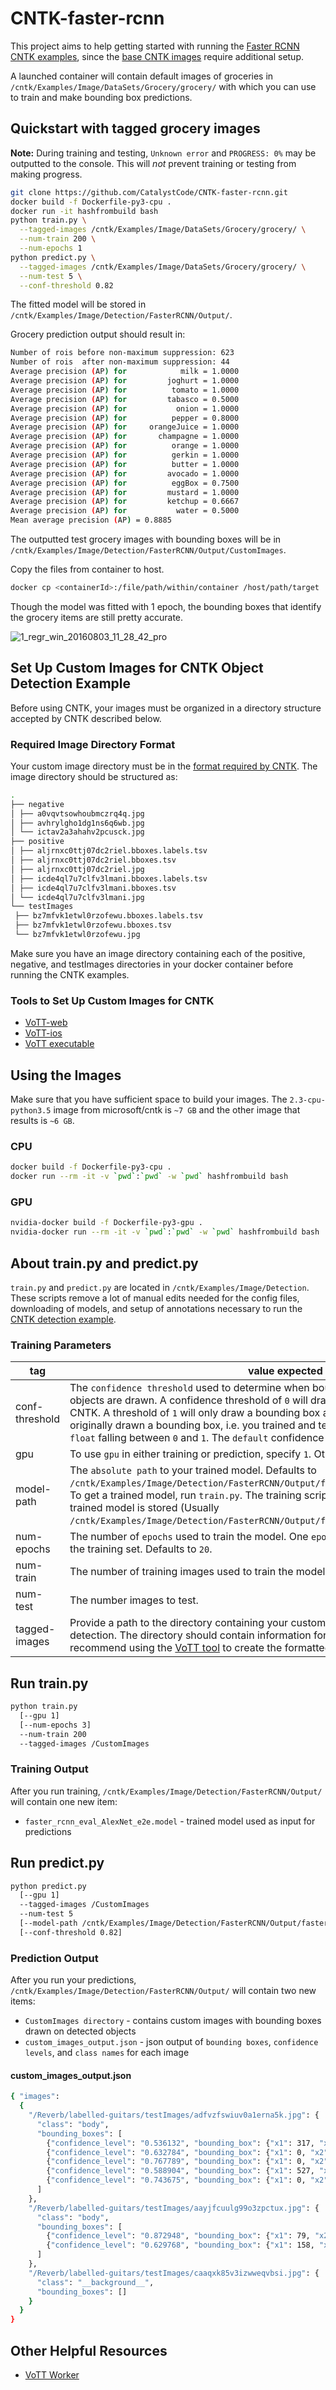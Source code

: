 # CNTK-faster-rcnn

This project aims to help getting started with running the [Faster RCNN CNTK examples](https://github.com/Microsoft/CNTK/tree/master/Examples/Image/Detection/FasterRCNN),
since the [base CNTK images](https://hub.docker.com/r/microsoft/cntk/)
 require additional setup.

A launched container will contain default images of groceries in
 `/cntk/Examples/Image/DataSets/Grocery/grocery/` with which you can use to train and make bounding box predictions.

## Quickstart with tagged grocery images

**Note:** During training and testing, `Unknown error` and `PROGRESS: 0%` may
 be outputted to the console. This will _not_ prevent training or testing from
 making progress.

```sh
git clone https://github.com/CatalystCode/CNTK-faster-rcnn.git
docker build -f Dockerfile-py3-cpu .
docker run -it hashfrombuild bash
python train.py \
  --tagged-images /cntk/Examples/Image/DataSets/Grocery/grocery/ \
  --num-train 200 \
  --num-epochs 1
python predict.py \
  --tagged-images /cntk/Examples/Image/DataSets/Grocery/grocery/ \
  --num-test 5 \
  --conf-threshold 0.82
```

The fitted model will be stored in `/cntk/Examples/Image/Detection/FasterRCNN/Output/`.

Grocery prediction output should result in:

```sh
Number of rois before non-maximum suppression: 623
Number of rois  after non-maximum suppression: 44
Average precision (AP) for            milk = 1.0000
Average precision (AP) for         joghurt = 1.0000
Average precision (AP) for          tomato = 1.0000
Average precision (AP) for         tabasco = 0.5000
Average precision (AP) for           onion = 1.0000
Average precision (AP) for          pepper = 0.8000
Average precision (AP) for     orangeJuice = 1.0000
Average precision (AP) for       champagne = 1.0000
Average precision (AP) for          orange = 1.0000
Average precision (AP) for          gerkin = 1.0000
Average precision (AP) for          butter = 1.0000
Average precision (AP) for         avocado = 1.0000
Average precision (AP) for          eggBox = 0.7500
Average precision (AP) for         mustard = 1.0000
Average precision (AP) for         ketchup = 0.6667
Average precision (AP) for           water = 0.5000
Mean average precision (AP) = 0.8885
```

The outputted test grocery images with bounding boxes will be in
 `/cntk/Examples/Image/Detection/FasterRCNN/Output/CustomImages`.

Copy the files from container to host.

```sh
docker cp <containerId>:/file/path/within/container /host/path/target
```

Though the model was fitted with 1 epoch, the bounding boxes that identify
 the grocery items are still pretty accurate.

![1_regr_win_20160803_11_28_42_pro](https://user-images.githubusercontent.com/7232635/37477122-3ceaf682-284d-11e8-97bf-79f1a17b08eb.jpg)

## Set Up Custom Images for CNTK Object Detection Example

Before using CNTK, your images must be organized in a directory structure
accepted by CNTK described below.

### Required Image Directory Format

Your custom image directory must be in the [format required by CNTK](https://docs.microsoft.com/en-us/cognitive-toolkit/object-detection-using-fast-r-cnn#train-on-your-own-data).
The image directory should be structured as:

```sh
.
├── negative
│ ├── a0vqvtsowhoubmczrq4q.jpg
│ ├── avhrylgho1dg1ns6q6wb.jpg
│ └── ictav2a3ahahv2pcusck.jpg
├── positive
│ ├── aljrnxc0ttj07dc2riel.bboxes.labels.tsv
│ ├── aljrnxc0ttj07dc2riel.bboxes.tsv
│ ├── aljrnxc0ttj07dc2riel.jpg
│ ├── icde4ql7u7clfv3lmani.bboxes.labels.tsv
│ ├── icde4ql7u7clfv3lmani.bboxes.tsv
│ └── icde4ql7u7clfv3lmani.jpg
└── testImages
 ├── bz7mfvk1etwl0rzofewu.bboxes.labels.tsv
 ├── bz7mfvk1etwl0rzofewu.bboxes.tsv
 └── bz7mfvk1etwl0rzofewu.jpg
 ```

 Make sure you have an image directory containing each of the positive,
  negative, and testImages directories in your docker container before
   running the CNTK examples.

### Tools to Set Up Custom Images for CNTK

* [VoTT-web](https://github.com/CatalystCode/VoTT-web)
* [VoTT-ios](https://github.com/CatalystCode/VoTT-ios)
* [VoTT executable](https://github.com/Microsoft/VoTT)

## Using the Images

Make sure that you have sufficient space to build your images. The
 `2.3-cpu-python3.5` image from microsoft/cntk is `~7 GB` and the other image
 that results is `~6 GB`.

### CPU

```sh
docker build -f Dockerfile-py3-cpu .
docker run --rm -it -v `pwd`:`pwd` -w `pwd` hashfrombuild bash
```

### GPU

```sh
nvidia-docker build -f Dockerfile-py3-gpu .
nvidia-docker run --rm -it -v `pwd`:`pwd` -w `pwd` hashfrombuild bash
```

## About train.py and predict.py

`train.py` and `predict.py` are located in `/cntk/Examples/Image/Detection`.
 These scripts remove a lot of manual edits needed for the config files,
 downloading of models, and setup of annotations necessary to run
 the [CNTK detection example](https://github.com/Microsoft/CNTK/tree/master/Examples/Image/Detection/FasterRCNN).

### Training Parameters

| tag                       | value expected      |
| --------------------------| --------------------|
| conf-threshold            | The `confidence threshold` used to determine when bounding boxes around detected objects are drawn. A confidence threshold of `0` will draw all bounding boxes determined by CNTK. A threshold of `1` will only draw a bounding box around the exact location you had originally drawn a bounding box, i.e. you trained and tested on the same image. Provide a `float` falling between `0` and `1`. The `default` confidence theshold is `0`. |
| gpu                       | To use `gpu` in either training or prediction, specify `1`. Otherwise, `cpu` will be used. |
| model-path                | The `absolute path` to your trained model. Defaults to `/cntk/Examples/Image/Detection/FasterRCNN/Output/faster_rcnn_eval_AlexNet_e2e.model`. To get a trained model, run `train.py`. The training script will output the directory where your trained model is stored (Usually `/cntk/Examples/Image/Detection/FasterRCNN/Output/faster_rcnn_eval_AlexNet_e2e.model`). |
| num-epochs                | The number of `epochs` used to train the model. One `epoch` is one complete training cycle on the training set. Defaults to `20`. |
| num-train                 | The number of training images used to train the model. |
| num-test                  | The number images to test. |
| tagged-images             | Provide a path to the directory containing your custom images prepared for CNTK object detection. The directory should contain information formatted as described [here](https://docs.microsoft.com/en-us/cognitive-toolkit/Object-Detection-using-Fast-R-CNN#train-on-your-own-data). I recommend using the [VoTT tool](https://github.com/Microsoft/VoTT) to create the formatted directory. |

## Run train.py

```sh
python train.py
  [--gpu 1]
  [--num-epochs 3]
  --num-train 200
  --tagged-images /CustomImages
```

### Training Output

After you run training, `/cntk/Examples/Image/Detection/FasterRCNN/Output/` will contain one new item:

* `faster_rcnn_eval_AlexNet_e2e.model` - trained model used as input for predictions

## Run predict.py

```sh
python predict.py
  [--gpu 1]
  --tagged-images /CustomImages
  --num-test 5
  [--model-path /cntk/Examples/Image/Detection/FasterRCNN/Output/faster_rcnn_eval_AlexNet_e2e.model]
  [--conf-threshold 0.82]
```

### Prediction Output

After you run your predictions, `/cntk/Examples/Image/Detection/FasterRCNN/Output/`
 will contain two new items:

* `CustomImages directory` - contains custom images with bounding boxes drawn on detected objects
* `custom_images_output.json` - json output of `bounding boxes`, `confidence levels`, and `class names` for each image

#### custom_images_output.json

```sh
{ "images":
  {
    "/Reverb/labelled-guitars/testImages/adfvzfswiuv0a1erna5k.jpg": {
      "class": "body",
      "bounding_boxes": [
        {"confidence_level": "0.536132", "bounding_box": {"x1": 317, "x2": 799, "y1": 65, "y2": 493}},
        {"confidence_level": "0.632784", "bounding_box": {"x1": 0, "x2": 389, "y1": 167, "y2": 507}},
        {"confidence_level": "0.767789", "bounding_box": {"x1": 0, "x2": 799, "y1": 102, "y2": 595}},
        {"confidence_level": "0.588904", "bounding_box": {"x1": 527, "x2": 780, "y1": 96, "y2": 579}},
        {"confidence_level": "0.743675", "bounding_box": {"x1": 0, "x2": 512, "y1": 196, "y2": 718}}
      ]
    },
    "/Reverb/labelled-guitars/testImages/aayjfcuulg99o3zpctux.jpg": {
      "class": "body",
      "bounding_boxes": [
        {"confidence_level": "0.872948", "bounding_box": {"x1": 79, "x2": 582, "y1": 136, "y2": 764}},
        {"confidence_level": "0.629768", "bounding_box": {"x1": 158, "x2": 594, "y1": 180, "y2": 552}}
      ]
    },
    "/Reverb/labelled-guitars/testImages/caaqxk85v3izwweqvbsi.jpg": {
      "class": "__background__",
      "bounding_boxes": []
    }
  }
}
```

## Other Helpful Resources

* [VoTT Worker](https://github.com/CatalystCode/VoTT-worker)
